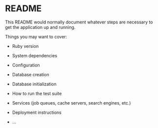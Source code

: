 # README

This README would normally document whatever steps are necessary to get the
application up and running.

Things you may want to cover:

* Ruby version

* System dependencies

* Configuration


* Database creation

* Database initialization

* How to run the test suite

* Services (job queues, cache servers, search engines, etc.)

* Deployment instructions

* ...


